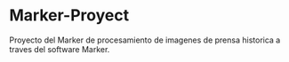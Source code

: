 # Marker-Proyect
Proyecto del Marker de procesamiento de imagenes de prensa historica a traves del software Marker.
